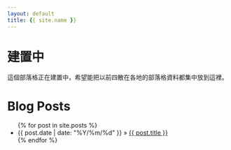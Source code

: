```yaml
---
layout: default
title: {{ site.name }}
---
```


# 建置中

這個部落格正在建置中，希望能把以前四散在各地的部落格資料都集中放到這裡。

# Blog Posts

<ul class="posts">
  {% for post in site.posts %}
    <li><span>{{ post.date | date: "%Y/%m/%d" }}</span> &raquo; <a href="{{ site.baseurl }}{{ post.url }}">{{ post.title }}</a></li>
  {% endfor %}
</ul>
